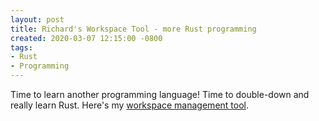 ```yaml
---
layout: post
title: Richard's Workspace Tool - more Rust programming
created: 2020-03-07 12:15:00 -0800
tags:
- Rust
- Programming
---
```

Time to learn another programming language! Time to double-down and really learn Rust. Here's my [workspace management tool][rws].

[rws]: https://github.com/rcook/rws

